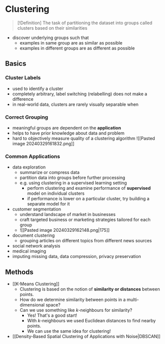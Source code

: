 # Clustering
> [!Definition]
> The task of partitioning the dataset into groups called clusters based on their similarities
- discover underlying groups such that
	- examples in same group are as similar as possible
	- examples in different groups are as different as possible
## Basics
### Cluster Labels
- used to identify a cluster
- completely arbitrary, label switching (relabelling) does not make a difference
- in real-world data, clusters are rarely visually separable when
### Correct Grouping
- meaningful groups are dependent on the **application**
- helps to have prior knowledge about data and problem
- hard to objectively measure quality of a clustering algorithm
![[Pasted image 20240329161832.png]]
### Common Applications
- data exploration
	- summarize or compress data
	- partition data into groups before further processing
	- e.g. using clustering in a supervised learning setting
		- perform clustering and examine performance of **supervised** model on individual clusters
		- if performance is lower on a particular cluster, try building a separate model for it
- customer segmentation
	- understand landscape of market in businesses
	- craft targeted business or marketing strategies tailored for each group
	- ![[Pasted image 20240329162148.png|175]]
- document clustering
	- grouping articles on different topics from different news sources
- social network analysis
- medical imaging
- imputing missing data, data compression, privacy preservation

## Methods
- [[K-Means Clustering]]
	- Clustering is based on the notion of **similarity or distances** between points. 
	- How do we determine similarity between points in a multi-dimensional space?
	- Can we use something like $k$-neighbours for similarity? 
	    - Yes! That's a good start!  
	    - With $k$-neighbours we used Euclidean distances to find nearby points. 
	    - We can use the same idea for clustering! 
- [[Density-Based Spatial Clustering of Applications with Noise|DBSCAN]]